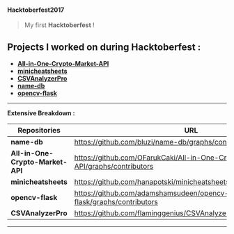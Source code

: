 #### Hacktoberfest2017
> My first **Hacktoberfest** !

## Projects I worked on during Hacktoberfest :

* **[All-in-One-Crypto-Market-API](https://github.com/OFarukCaki/All-in-One-Crypto-Market-API)**
* **[minicheatsheets](https://github.com/hanapotski/minicheatsheets)**
* **[CSVAnalyzerPro](https://github.com/flaminggenius/CSVAnalyzerPro)**
* **[name-db](https://github.com/bluzi/name-db)**
* **[opencv-flask](https://github.com/adamshamsudeen/opencv-flask)**

---

**Extensive Breakdown :** 


| **Repositories**       | **URL**           |
| --- |--- |
| **name-db**      | https://github.com/bluzi/name-db/graphs/contributors |
| **All-in-One-Crypto-Market-API**      | https://github.com/OFarukCaki/All-in-One-Crypto-Market-API/graphs/contributors |
| **minicheatsheets**     | https://github.com/hanapotski/minicheatsheets/graphs/contributors |
| **opencv-flask**     | https://github.com/adamshamsudeen/opencv-flask/graphs/contributors |
| **CSVAnalyzerPro**      | https://github.com/flaminggenius/CSVAnalyzerPro/graphs/contributors |

---
